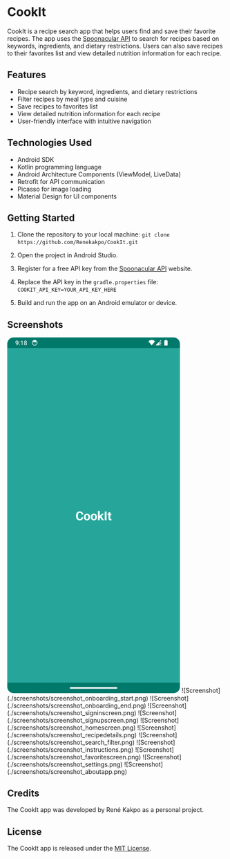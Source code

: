 CookIt
============================================

CookIt is a recipe search app that helps users find and save their favorite recipes. The app uses the [Spoonacular API](https://spoonacular.com/food-api) to search for recipes based on keywords, ingredients, and dietary restrictions. Users can also save recipes to their favorites list and view detailed nutrition information for each recipe.

Features
-------------------------------------------
* Recipe search by keyword, ingredients, and dietary restrictions
* Filter recipes by meal type and cuisine
* Save recipes to favorites list
* View detailed nutrition information for each recipe
* User-friendly interface with intuitive navigation

Technologies Used
-------------------------------------------
* Android SDK
* Kotlin programming language
* Android Architecture Components (ViewModel, LiveData)
* Retrofit for API communication
* Picasso for image loading
* Material Design for UI components

Getting Started
------------------------------------------
1. Clone the repository to your local machine:
`git clone https://github.com/Renekakpo/CookIt.git`

2. Open the project in Android Studio.
3. Register for a free API key from the [Spoonacular API](https://spoonacular.com/food-api) website.
4. Replace the API key in the `gradle.properties` file:
`COOKIT_API_KEY=YOUR_API_KEY_HERE`

5. Build and run the app on an Android emulator or device.

Screenshots
------------------------------------------
<img src="./screenshots/screenshot_splashscreen.png" alt="Splash Screen" width="400" />
![Screenshot](./screenshots/screenshot_onboarding_start.png)
![Screenshot](./screenshots/screenshot_onboarding_end.png)
![Screenshot](./screenshots/screenshot_signinscreen.png)
![Screenshot](./screenshots/screenshot_signupscreen.png)
![Screenshot](./screenshots/screenshot_homescreen.png)
![Screenshot](./screenshots/screenshot_recipedetails.png)
![Screenshot](./screenshots/screenshot_search_filter.png)
![Screenshot](./screenshots/screenshot_instructions.png)
![Screenshot](./screenshots/screenshot_favoritescreen.png)
![Screenshot](./screenshots/screenshot_settings.png)
![Screenshot](./screenshots/screenshot_aboutapp.png)

Credits
------------------------------------------
The CookIt app was developed by René Kakpo as a personal project.

License
------------------------------------------
The CookIt app is released under the [MIT License](https://github.com/Renekakpo/cookIt/blob/main/LICENSE).
